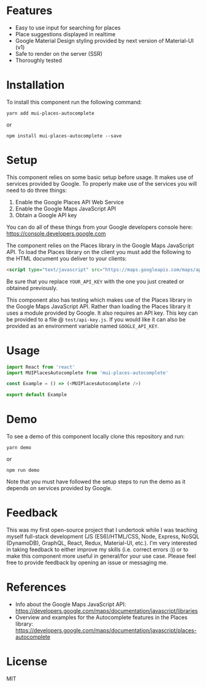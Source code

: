 # Features
* Easy to use input for searching for places
* Place suggestions displayed in realtime
* Google Material Design styling provided by next version of Material-UI (v1)
* Safe to render on the server (SSR)
* Thoroughly tested

# Installation
To install this component run the following command:

```
yarn add mui-places-autocomplete
```

or

```
npm install mui-places-autocomplete --save
```

# Setup
This component relies on some basic setup before usage. It makes use of services provided by Google. To properly make use of the services you will need to do three things:
1. Enable the Google Places API Web Service
2. Enable the Google Maps JavaScript API
3. Obtain a Google API key

You can do all of these things from your Google developers console here: https://console.developers.google.com

The component relies on the Places library in the Google Maps JavaScript API. To load the Places library on the client you must add the following to the HTML document you deliver to your clients:

```html
<script type="text/javascript" src="https://maps.googleapis.com/maps/api/js?key=YOUR_API_KEY&libraries=places"></script>
```

Be sure that you replace `YOUR_API_KEY` with the one you just created or obtained previously.

This component also has testing which makes use of the Places library in the Google Maps JavaScript API. Rather than loading the Places library it uses a module provided by Google. It also requires an API key. This key can be provided to a file @ `test/api-key.js`. If you would like it can also be provided as an environment variable named `GOOGLE_API_KEY`.

# Usage
```javascript
import React from 'react'
import MUIPlacesAutocomplete from 'mui-places-autocomplete'

const Example = () => (<MUIPlacesAutocomplete />)

export default Example
```

# Demo
To see a demo of this component locally clone this repository and run:

```
yarn demo
```

or

```
npm run demo
```

Note that you must have followed the setup steps to run the demo as it depends on services provided by Google.

# Feedback
This was my first open-source project that I undertook while I was teaching myself full-stack development (JS (ES6)/HTML/CSS, Node, Express, NoSQL (DynamoDB), GraphQL, React, Redux, Material-UI, etc.). I'm very interested in taking feedback to either improve my skills (i.e. correct errors :)) or to make this component more useful in general/for your use case. Please feel free to provide feedback by opening an issue or messaging me.

# References
* Info about the Google Maps JavaScript API: https://developers.google.com/maps/documentation/javascript/libraries
* Overview and examples for the Autocomplete features in the Places library: https://developers.google.com/maps/documentation/javascript/places-autocomplete

# License
MIT

